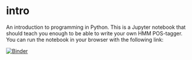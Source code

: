 # intro
An introduction to programming in Python.  This is a Jupyter notebook that should teach you enough to be able to write your own HMM POS-tagger.  You can run the notebook in your browser with the following link: 

[![Binder](http://mybinder.org/badge.svg)](http://mybinder.org:/repo/guyemerson/intro) 